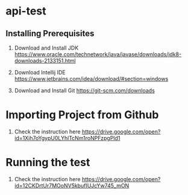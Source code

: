 # api-test
## Installing Prerequisites

1. Download and Install JDK
https://www.oracle.com/technetwork/java/javase/downloads/jdk8-downloads-2133151.html

2. Download Intellij IDE
https://www.jetbrains.com/idea/download/#section=windows

3. Download and Install Git
https://git-scm.com/downloads

# Importing Project from Github
1. Check the instruction here https://drive.google.com/open?id=1Xjh7oYgypU0LYhlTcNm1roNPFzpgPld1

# Running the test
1. Check the instruction here https://drive.google.com/open?id=12CKDrtUr7MOoNV5kbufIUJcYw745_mON



